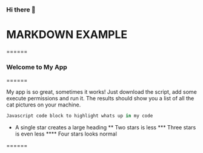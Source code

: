 ### Hi there 👋

# MARKDOWN EXAMPLE

======

### Welcome to My App

======

My app is so great, sometimes it works! Just download the script, add some execute permissions and run it. The results should show you a list of all the cat pictures on your machine.

```javascript
Javascript code block to highlight whats up in my code
```

* A single star creates a large heading
** Two stars is less
*** Three stars is even less
**** Four stars looks normal

======

